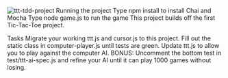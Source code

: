 ![ttt-tdd-project](https://socialify.git.ci/TheSaviourEking/ttt-tdd-project/image?font=Inter&forks=1&issues=1&language=1&name=1&owner=1&pattern=Plus&pulls=1&theme=Auto)
Running the project
Type npm install to install Chai and Mocha
Type node game.js to run the game
This project builds off the first Tic-Tac-Toe project.

Tasks
Migrate your working ttt.js and cursor.js to this project.
Fill out the static class in computer-player.js until tests are green.
Update ttt.js to allow you to play against the computer AI.
BONUS: Uncomment the bottom test in test/ttt-ai-spec.js and refine your AI until it can play 1000 games without losing.
